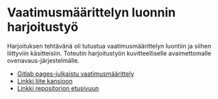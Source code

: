 # Vaatimusmäärittelyn luonnin harjoitustyö 

Harjoituksen tehtävänä oli tutustua vaatimusmäärittelyn luontiin ja siihen liittyviin käsitteisiin. Toteutin harjoitustyön kuvitteelliselle avaimettomalle ovenavaus-järjestelmälle. 

* [Gitlab pages-julkaistu vaatimusmäärittely](http://harjoitustehtavagroup.pages.labranet.jamk.fi/ohjelmistokehitys-ttos0100/Vaatimusmaarittely/vaatimusmaarittely/)
* [Linkki liite kansioon](http://harjoitustehtavagroup.pages.labranet.jamk.fi/ohjelmistokehitys-ttos0100/Vaatimusmaarittely/liitteet/)
* [Linkki repositorion etusivuun](https://gitlab.labranet.jamk.fi/harjoitustehtavagroup/ohjelmistokehitys-ttos0100/tree/master/dokumentit)


